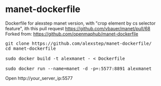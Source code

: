 # manet-dockerfile
Dockerfile for alexstep manet version, with "crop element by cs selector feature", ith this pull request https://github.com/vbauer/manet/pull/68
Forked from: https://github.com/openmaphub/manet-dockerfile

<pre>
git clone https://github.com/alexstep/manet-dockerfile/
cd manet-dockerfile

sudo docker build -t alexmanet - < Dockerfile

sudo docker run --name=manet -d -p=<your_server_ip>:5577:8891 alexmanet
</pre>
Open http://your_server_ip:5577

